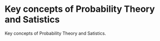 # Key concepts of Probability Theory and Satistics

Key concepts of Probability Theory and Satistics.

<!-- - []() by []() ( _:movie_camera:_ ) -->
